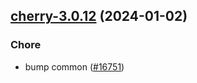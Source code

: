 

## [cherry-3.0.12](https://github.com/truecharts/charts/compare/cherry-3.0.11...cherry-3.0.12) (2024-01-02)

### Chore



- bump common ([#16751](https://github.com/truecharts/charts/issues/16751))